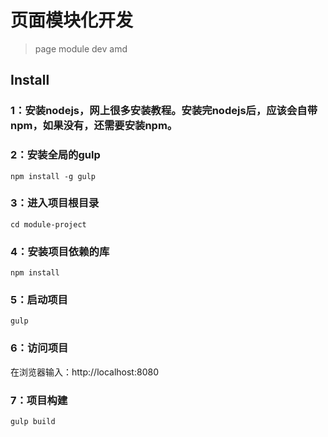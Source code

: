 # 页面模块化开发
> page module dev amd
## Install
### 1：安装nodejs，网上很多安装教程。安装完nodejs后，应该会自带npm，如果没有，还需要安装npm。
### 2：安装全局的gulp
```
npm install -g gulp
```
### 3：进入项目根目录
```
cd module-project
```
### 4：安装项目依赖的库
```
npm install
```
### 5：启动项目
```
gulp
```
### 6：访问项目
在浏览器输入：http://localhost:8080
### 7：项目构建
```
gulp build
```
